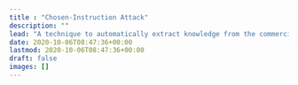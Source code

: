 ```yaml
---
title : "Chosen-Instruction Attack"
description: ""
lead: "A technique to automatically extract knowledge from the commercial VM-based obfuscator." 
date: 2020-10-06T08:47:36+00:00
lastmod: 2020-10-06T08:47:36+00:00
draft: false
images: []
---
```

